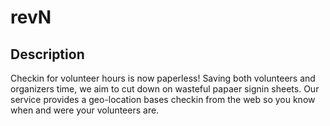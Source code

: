 # revN

## Description

Checkin for volunteer hours is now paperless! Saving both volunteers and organizers time, we aim to cut down on wasteful papaer signin sheets.
Our service provides a geo-location bases checkin from the web so you know when and were your volunteers are.